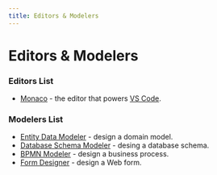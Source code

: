 ```yaml
---
title: Editors & Modelers
---
```


Editors & Modelers
===


### Editors List
- [Monaco](https://microsoft.github.io/monaco-editor/) - the editor that powers [VS Code](https://github.com/Microsoft/vscode).

### Modelers List
- [Entity Data Modeler](../../development/ide/modelers/entity-data) - design a domain model.
- [Database Schema Modeler](../../development/ide/modelers/database-schema) - desing a database schema.
- [BPMN Modeler](../../development/ide/modelers/bpmn) - design a business process.
- [Form Designer](../../development/ide/modelers/form-designer) - design a Web form. 